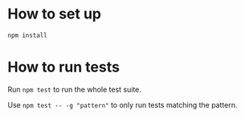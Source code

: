 # How to set up

`npm install`

# How to run tests

Run `npm test` to run the whole test suite.

Use `npm test -- -g "pattern"` to only run tests matching the pattern.
